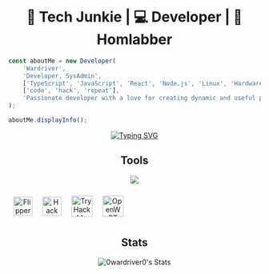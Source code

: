 <h1 align="center">🍟 Tech Junkie | 💻 Developer | 🧪 Homlabber</h1>

```ts
const aboutMe = new Developer(
    'Wardriver',
    'Developer, SysAdmin',
    ['TypeScript', 'JavaScript', 'React', 'Node.js', 'Linux', 'Hardware'],
    ['code', 'hack', 'repeat'],
    'Passionate developer with a love for creating dynamic and useful projects.'
);

aboutMe.displayInfo();
```
<p align="center">
  <a href="https://git.io/typing-svg"><img src="https://readme-typing-svg.herokuapp.com?font=Fira+Code&pause=1000&color=379c2a0&random=false&width=435&lines=perceive+that+which+cannot+be+seen" alt="Typing SVG" /></a>
</p>

<h2 align="center">Tools</h2>

<p align="center">
  <a href="https://skillicons.dev">
    <img src="https://skillicons.dev/icons?i=react,nodejs,postgres,git,docker,bash,py,flask,ubuntu,kali,raspberrypi,windows,cloudflare" />
  </a>
</p>

<div align="center" style="width: 100%; display: flex;">
  <div style="display: flex; justify-content: center; align-items: center; flex-wrap: wrap;">
    <img src="https://img.shields.io/badge/Flipper%20Zero-FF6A00?style=for-the-badge&logo=flipperzero&logoColor=white" alt="Flipper Zero" style="margin: 10px; height: 38px;" />
    <img src="https://img.shields.io/badge/Hack%20The%20Box-4CAF50?style=for-the-badge&logo=hackthebox&logoColor=white" alt="Hack The Box" style="margin: 10px; height: 38px;" />
    <img src="https://img.shields.io/badge/TryHackMe-000000?style=for-the-badge&logo=tryhackme&logoColor=white" alt="TryHackMe" style="margin: 10px; height: 42px;" />
    <img src="https://img.shields.io/badge/OpenWRT-000000?style=for-the-badge&logo=openwrt&logoColor=00BFFF" alt="OpenWRT" style="margin: 10px; height: 42px;" />
  </div>
</div>




<h2 align="center">Stats</h2>


<p align="center">
  <img src="https://github-readme-stats.vercel.app/api?username=0wardriver0&theme=tokyonight&show_icons=true&hide_border=false&count_private=true" alt="0wardriver0's Stats" />
</p>





